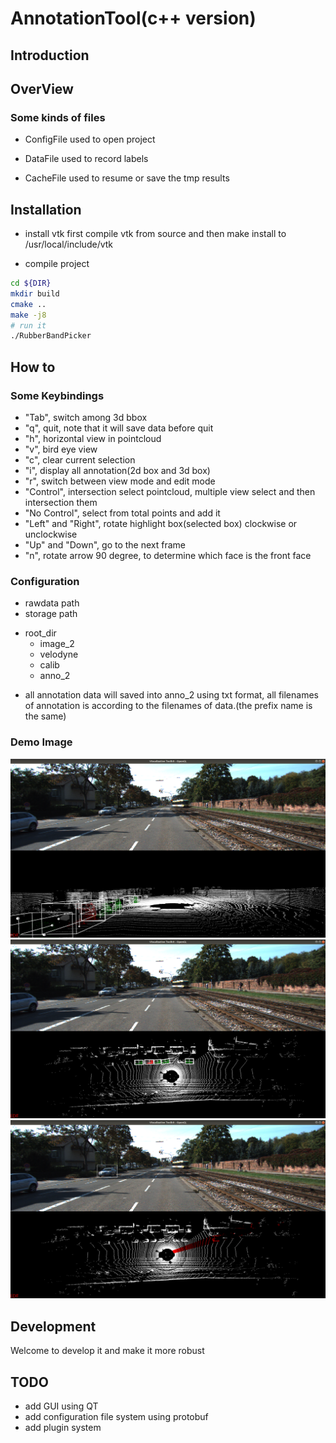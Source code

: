 # AnnotationTool(c++ version)

## Introduction

## OverView

### Some kinds of files
* ConfigFile
    used to open project

* DataFile
    used to record labels

* CacheFile
    used to resume or save the tmp results

## Installation

* install vtk first
compile vtk from source and then make install to /usr/local/include/vtk

* compile project
```bash
cd ${DIR}
mkdir build
cmake ..
make -j8
# run it
./RubberBandPicker
```



## How to
### Some Keybindings
* "Tab", switch among 3d bbox
* "q", quit, note that it will save data before quit
* "h", horizontal view in pointcloud
* "v", bird eye view
* "c", clear current selection
* "i", display all annotation(2d box and 3d box)
* "r", switch between view mode and edit mode
* "Control", intersection select pointcloud, multiple view select and then intersection them
* "No Control", select from total points and add it
* "Left" and "Right", rotate highlight box(selected box) clockwise or unclockwise
* "Up" and "Down", go to the next frame
* "n", rotate arrow 90 degree, to determine which face is the front face

### Configuration
* rawdata path
* storage path
- root_dir
    - image_2
    - velodyne
    - calib
    - anno_2
* all annotation data will saved into anno_2 using txt format,
all filenames of annotation is according to the filenames of data.(the prefix name is the same)

### Demo Image
![](https://github.com/kl456123/AnnotationTools/blob/master/Images/Screenshot%20from%202019-10-14%2016-02-39.png)
![](https://github.com/kl456123/AnnotationTools/blob/master/Images/Screenshot%20from%202019-10-14%2016-02-58.png)
![](https://github.com/kl456123/AnnotationTools/blob/master/Images/Screenshot%20from%202019-10-14%2016-21-44.png)



## Development
Welcome to develop it and make it more robust


## TODO
* add GUI using QT
* add configuration file system using protobuf
* add plugin system



